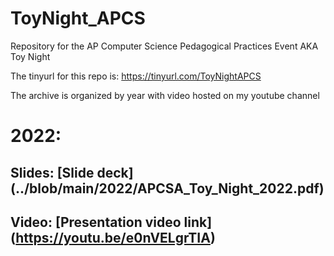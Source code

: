 # ToyNight_APCS
Repository for the AP Computer Science Pedagogical Practices Event AKA Toy Night

The tinyurl for this repo is: https://tinyurl.com/ToyNightAPCS

The archive is organized by year with video hosted on my youtube channel
# 2022: 
## Slides: [Slide deck] (../blob/main/2022/APCSA_Toy_Night_2022.pdf)
## Video: [Presentation video link] (https://youtu.be/e0nVELgrTIA) 
